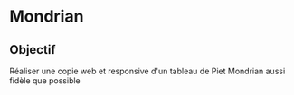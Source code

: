 # Mondrian

## Objectif
Réaliser une copie web et responsive d'un tableau de Piet Mondrian aussi fidèle que possible
